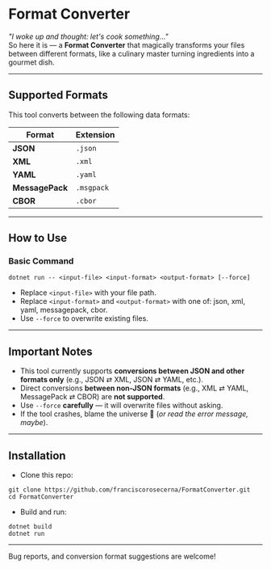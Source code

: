 # Format Converter

*"I woke up and thought: let's cook something..."*  
So here it is — a **Format Converter** that magically transforms your files between different formats, like a culinary master turning ingredients into a gourmet dish.

---

## Supported Formats

This tool converts between the following data formats:

| Format       | Extension   |
|--------------|-------------|
| **JSON**     | `.json`     |
| **XML**      | `.xml`      |
| **YAML**     | `.yaml`     |
| **MessagePack** | `.msgpack` |
| **CBOR**     | `.cbor`     |
---

## How to Use

### Basic Command

```
dotnet run -- <input-file> <input-format> <output-format> [--force]
```
- Replace `<input-file>` with your file path.
- Replace `<input-format>` and `<output-format>` with one of: json, xml, yaml, messagepack, cbor.
- Use `--force` to overwrite existing files.
---

## Important Notes
- This tool currently supports **conversions between JSON and other formats only** (e.g., JSON ⇄ XML, JSON ⇄ YAML, etc.).
- Direct conversions **between non-JSON formats** (e.g., XML ⇄ YAML, MessagePack ⇄ CBOR) are **not supported**.
- Use `--force` **carefully** — it will overwrite files without asking.
- If the tool crashes, blame the universe 🌌 (*or read the error message, maybe*).
---

## Installation
- Clone this repo:
```
git clone https://github.com/franciscorosecerna/FormatConverter.git
cd FormatConverter
```
- Build and run:
```
dotnet build
dotnet run
```
---
Bug reports, and conversion format suggestions are welcome!
